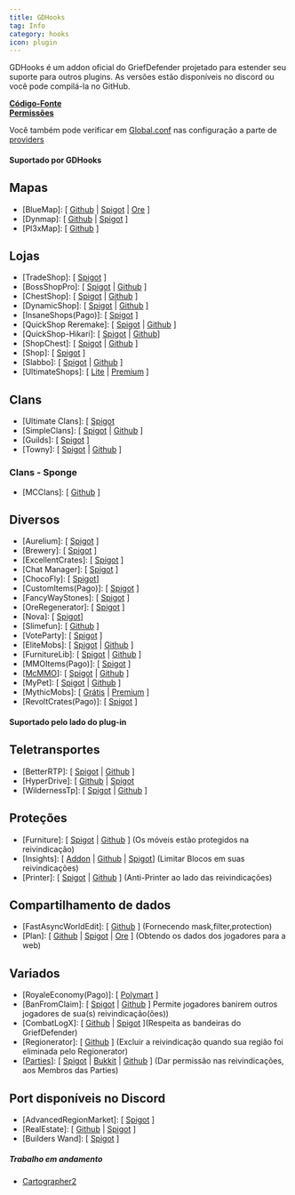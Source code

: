 ```yaml
---
title: GDHooks
tag: Info
category: hooks
icon: plugin
---
```


GDHooks é um addon oficial do GriefDefender projetado para estender seu suporte para outros plugins. As versões estão disponíveis no discord ou você pode compilá-la no GitHub.

[**Código-Fonte**](https://github.com/bloodmc/GDHooks)  
[**Permissões**](/br/hooks/gdhooks-perms)  

Você também pode verificar em [Global.conf](/br/wiki/advanced/Global-Config.html) nas configuração a parte de [providers](/br/wiki/advanced/Global-Config.html#provider)

#### Suportado por GDHooks

## Mapas

* [BlueMap]: [ [Github](https://github.com/BlueMap-Minecraft/BlueMap) | [Spigot](https://www.spigotmc.org/resources/83557/) | [Ore](https://ore.spongepowered.org/Blue/BlueMap) ]
* [Dynmap]: [ [Github](https://github.com/webbukkit/dynmap) | [Spigot](https://www.spigotmc.org/resources/274/) ]
* [Pl3xMap]: [ [Github](https://github.com/pl3xgaming/Pl3xMap) ]

## Lojas

* [TradeShop]: [ [Spigot](https://www.spigotmc.org/resources/32762/) ]
* [BossShopPro]: [ [Spigot](https://www.spigotmc.org/resources/222/) | [Github](https://github.com/Blackixx/BossShopPro) ]
* [ChestShop]: [ [Spigot](https://www.spigotmc.org/resources/51856/) | [Github](https://github.com/ChestShop-authors/ChestShop-3) ] 
* [DynamicShop]: [ [Spigot](https://www.spigotmc.org/resources/65603/) | [Github](https://github.com/7sat/SSDynamicShop) ]
* [InsaneShops(Pago)]: [ [Spigot](https://www.spigotmc.org/resources/67352/) ]
* [QuickShop Reremake]: [ [Spigot](https://www.spigotmc.org/resources/62575/) | [Github](https://github.com/Ghost-chu/QuickShop-Reremake) ]
* [QuickShop-Hikari]: [ [Spigot](https://www.spigotmc.org/resources/100125/) | [Github](https://github.com/Ghost-chu/QuickShop-Hikari)]
* [ShopChest]: [ [Spigot](https://www.spigotmc.org/resources/11431/) | [Github](https://github.com/EpicEricEE/ShopChest) ]
* [Shop]: [ [Spigot](https://www.spigotmc.org/resources/9628/) ]
* [Slabbo]: [ [Spigot](https://www.spigotmc.org/resources/81368/) | [Github](https://github.com/sevn65/Slaboo) ]
* [UltimateShops]: [ [Lite](https://www.spigotmc.org/resources/61048/) | [Premium](https://www.spigotmc.org/resources/64925/) ]

## Clans

* [Ultimate Clans]: [ [Spigot](https://www.spigotmc.org/resources/85615/)
* [SimpleClans]: [ [Spigot](https://www.spigotmc.org/resources/71242/) | [Github](https://github.com/RoinujNosde/SimpleClans) ]
* [Guilds]: [ [Spigot](https://www.spigotmc.org/resources/66176/) ]
* [Towny]: [ [Spigot](https://www.spigotmc.org/resources/72694/) | [Github](https://github.com/TownyAdvanced/Towny) ]

### Clans - Sponge
* [MCClans]: [ [Github](https://github.com/LemADEC/mcclans-core-sponge) ]

## Diversos

* [Aurelium]: [ [Spigot](https://www.spigotmc.org/resources/81069/) ]
* [Brewery]: [ [Spigot](https://www.spigotmc.org/resources/3082/) ]
* [ExcellentCrates]: [ [Spigot](https://www.spigotmc.org/resources/48732/) ]
* [Chat Manager]: [ [Spigot](https://www.spigotmc.org/resources/52245/) ]
* [ChocoFly]: [ [Spigot](https://www.spigotmc.org/resources/95180/)]
* [CustomItems(Pago)]: [ [Spigot](https://www.spigotmc.org/resources/36128/) ]
* [FancyWayStones]: [ [Spigot](https://www.spigotmc.org/resources/94376/) ]
* [OreRegenerator]: [ [Spigot](https://www.spigotmc.org/resources/71743/) ]
* [Nova]: [ [Spigot](https://www.spigotmc.org/resources/93648/)]
* [Slimefun]: [ [Github](https://github.com/Slimefun/Slimefun4/releases) ]
* [VoteParty]: [ [Spigot](https://www.spigotmc.org/resources/987/) ]
* [EliteMobs]: [ [Spigot](https://www.spigotmc.org/resources/40090/) | [Github](https://github.com/MagmaGuy/EliteMobs) ]
* [FurnitureLib]: [ [Spigot](https://www.spigotmc.org/resources/furniturelibary-protectionlib.9368/) | [Github](https://github.com/Ste3et/FurnitureLib) ]
* [MMOItems(Pago)]: [ [Spigot](https://www.spigotmc.org/resources/39267/) ]
* [[McMMO](https://mcmmo.org/)]: [ [Spigot](https://www.spigotmc.org/resources/64348/) | [Github](https://github.com/mcMMO-Dev/mcMMO) ]
* [MyPet]: [ [Spigot](https://www.spigotmc.org/resources/mypet.12725/) | [Github](https://github.com/xXKeyleXx/MyPet) ]
* [MythicMobs]: [ [Grátis](https://www.spigotmc.org/resources/5702/) | [Premium](https://www.spigotmc.org/resources/58415/) ]
* [RevoltCrates(Pago)]: [ [Spigot](https://www.spigotmc.org/resources/81681/) ]

#### Suportado pelo lado do plug-in

## Teletransportes
* [BetterRTP]: [ [Spigot](https://www.spigotmc.org/resources/36081/) | [Github](https://github.com/SuperRonanCraft/BetterRTP) ]
* [HyperDrive]: [ [Github](https://github.com/XZot1K/HyperDrive) | [Spigot](https://www.spigotmc.org/resources/17184/)
* [WildernessTp]: [ [Spigot](https://www.spigotmc.org/resources/22853/) | [Github](https://github.com/AcmeProject/WildernessTp) ]

## Proteções

* [Furniture]: [ [Spigot](https://www.spigotmc.org/resources/9368/) | [Github](https://github.com/Ste3et/FurnitureLib) ] (Os móveis estão protegidos na reivindicação)
* [Insights]: [ [Addon](https://github.com/galexrt/InsightsGriefDefenderAddon) | [Github](https://github.com/InsightsPlugin/Insights) | [Spigot](https://www.spigotmc.org/resources/56489/)] (Limitar Blocos em suas reivindicações)
* [Printer]: [ [Spigot](https://www.spigotmc.org/resources/79811/) | [Github](https://github.com/bsalha1/Printer) ] (Anti-Printer ao lado das reivindicações)

## Compartilhamento de dados
* [FastAsyncWorldEdit]: [ [Github](https://github.com/IntellectualSites/FastAsyncWorldEdit) ] (Fornecendo mask,filter,protection)
* [Plan]: [ [Github](https://github.com/plan-player-analytics/Plan) | [Spigot](https://www.spigotmc.org/resources/32536/) | [Ore](https://ore.spongepowered.org/AuroraLS3/Plan) ] (Obtendo os dados dos jogadores para a web)


## Variados
* [RoyaleEconomy(Pago)]: [ [Polymart](https://polymart.org/resource/royaleeconomy-1-8-1-17.113) ]
* [BanFromClaim]: [ [Spigot](https://www.spigotmc.org/resources/70897/) | [Github](https://github.com/Baktus79/BanFromClaim) ] Permite jogadores banirem outros jogadores de sua(s) reivindicação(ões))
* [CombatLogX]: [ [Github](https://github.com/SirBlobman/CombatLogX/blob/main/expansion/compatibility/GriefDefender/src/main/java/combatlogx/expansion/compatibility/region/grief/defender/GriefDefenderRegionHandler.java) | [Spigot](https://www.spigotmc.org/resources/31689/) ](Respeita as bandeiras do GriefDefender)
* [Regionerator]: [ [Github](https://github.com/Jikoo/Regionerator) ] (Excluir a reivindicação quando sua região foi eliminada pelo Regionerator)
* [[Parties](https://alessiodp.com/parties)]: [ [Spigot](https://bit.ly/parties-spigot) | [Bukkit](https://bit.ly/parties-bukkit) | [Github](https://github.com/AlessioDP/Parties) ] (Dar permissão nas reivindicações, aos Membros das Parties)


## Port disponíveis no Discord

* [AdvancedRegionMarket]: [ [Spigot](https://www.spigotmc.org/resources/58732/) ]
* [RealEstate]: [ [Github](https://github.com/bloodmc/RealEstate) | [Spigot](https://www.spigotmc.org/resources/66966/) ]
* [Builders Wand]: [ [Spigot](https://www.spigotmc.org/resources/51577/) ]


##### Trabalho em andamento
  
* [Cartographer2](https://github.com/BananaPuncher714/Cartographer2/issues/17)